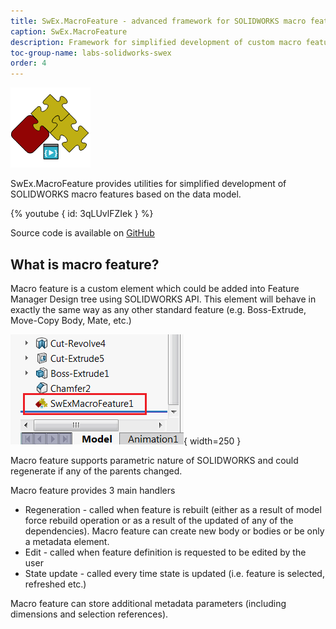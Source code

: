 ```yaml
---
title: SwEx.MacroFeature - advanced framework for SOLIDWORKS macro feature
caption: SwEx.MacroFeature
description: Framework for simplified development of custom macro features using SOLIDWORKS API
toc-group-name: labs-solidworks-swex
order: 4
---
```

![SwEx.MacroFeature framework for SOLIDWORKS](logo.png)

SwEx.MacroFeature provides utilities for simplified development of SOLIDWORKS macro features based on the data model.

{% youtube { id: 3qLUvlFZIek } %}

Source code is available on [GitHub](https://github.com/codestackdev/swex-macrofeature)

## What is macro feature?

Macro feature is a custom element which could be added into Feature Manager Design tree using SOLIDWORKS API. This element will behave in exactly the same way as any other standard feature (e.g. Boss-Extrude, Move-Copy Body, Mate, etc.)

![Macro feature in the feature manager tree](feature-mgr-tree-macro-feature.png){ width=250 }

Macro feature supports parametric nature of SOLIDWORKS and could regenerate if any of the parents changed.

Macro feature provides 3 main handlers

* Regeneration - called when feature is rebuilt (either as a result of model force rebuild operation or as a result of the updated of any of the dependencies). Macro feature can create new body or bodies or be only a metadata element.
* Edit - called when feature definition is requested to be edited by the user
* State update - called every time state is updated (i.e. feature is selected, refreshed etc.)

Macro feature can store additional metadata parameters (including dimensions and selection references).